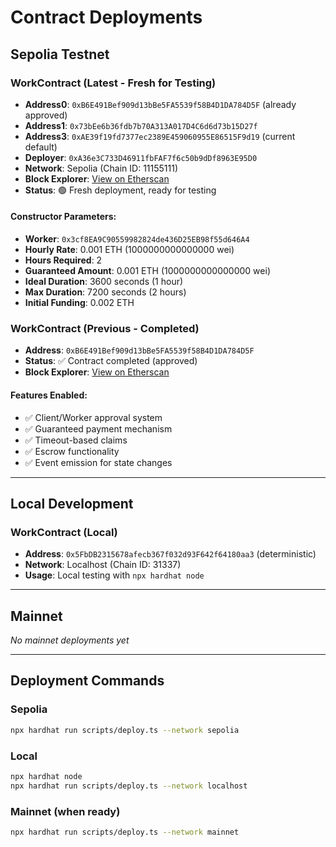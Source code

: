 # Contract Deployments

## Sepolia Testnet

### WorkContract (Latest - Fresh for Testing)
- **Address0**: `0xB6E491Bef909d13bBe5FA5539f58B4D1DA784D5F` (already approved)
- **Address1**: `0x73bEe6b36fdb7b70A313A017D4C6d6d73b15D27f`
- **Address3**: `0xAE39f19fd7377ec2389E459060955E86515F9d19` (current default)
- **Deployer**: `0xA36e3C733D46911fbFAF7f6c50b9dDf8963E95D0`
- **Network**: Sepolia (Chain ID: 11155111)
- **Block Explorer**: [View on Etherscan](https://sepolia.etherscan.io/address/0xAE39f19fd7377ec2389E459060955E86515F9d19)
- **Status**: 🟢 Fresh deployment, ready for testing

#### Constructor Parameters:
- **Worker**: `0x3cf8EA9C90559982824de436D25EB98f55d646A4`
- **Hourly Rate**: 0.001 ETH (1000000000000000 wei)
- **Hours Required**: 2
- **Guaranteed Amount**: 0.001 ETH (1000000000000000 wei)
- **Ideal Duration**: 3600 seconds (1 hour)
- **Max Duration**: 7200 seconds (2 hours)
- **Initial Funding**: 0.002 ETH

### WorkContract (Previous - Completed)
- **Address**: `0xB6E491Bef909d13bBe5FA5539f58B4D1DA784D5F`
- **Status**: ✅ Contract completed (approved)
- **Block Explorer**: [View on Etherscan](https://sepolia.etherscan.io/address/0xB6E491Bef909d13bBe5FA5539f58B4D1DA784D5F)

#### Features Enabled:
- ✅ Client/Worker approval system
- ✅ Guaranteed payment mechanism
- ✅ Timeout-based claims
- ✅ Escrow functionality
- ✅ Event emission for state changes

---

## Local Development

### WorkContract (Local)
- **Address**: `0x5FbDB2315678afecb367f032d93F642f64180aa3` (deterministic)
- **Network**: Localhost (Chain ID: 31337)
- **Usage**: Local testing with `npx hardhat node`

---

## Mainnet

*No mainnet deployments yet*

---

## Deployment Commands

### Sepolia
```bash
npx hardhat run scripts/deploy.ts --network sepolia
```

### Local
```bash
npx hardhat node
npx hardhat run scripts/deploy.ts --network localhost
```

### Mainnet (when ready)
```bash
npx hardhat run scripts/deploy.ts --network mainnet
``` 